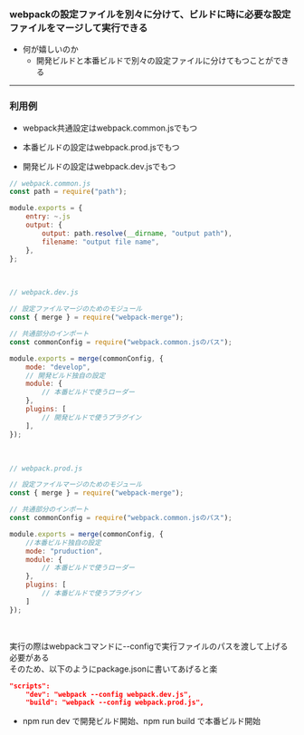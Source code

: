 ### webpackの設定ファイルを別々に分けて、ビルドに時に必要な設定ファイルをマージして実行できる

- 何が嬉しいのか
    - 開発ビルドと本番ビルドで別々の設定ファイルに分けてもつことができる

---

### 利用例

- webpack共通設定はwebpack.common.jsでもつ

- 本番ビルドの設定はwebpack.prod.jsでもつ

- 開発ビルドの設定はwebpack.dev.jsでもつ

```js
// webpack.common.js
const path = require("path");

module.exports = {
    entry: ~.js
    output: {
        output: path.resolve(__dirname, "output path"),
        filename: "output file name",
    },
};
```

<br>

```js
// webpack.dev.js

// 設定ファイルマージのためのモジュール
const { merge } = require("webpack-merge");

// 共通部分のインポート
const commonConfig = require("webpack.common.jsのパス");

module.exports = merge(commonConfig, {
    mode: "develop",
    // 開発ビルド独自の設定
    module: {
        // 本番ビルドで使うローダー
    },
    plugins: [
        // 開発ビルドで使うプラグイン
    ],
});
```

<br>

```js
// webpack.prod.js

// 設定ファイルマージのためのモジュール
const { merge } = require("webpack-merge");

// 共通部分のインポート
const commonConfig = require("webpack.common.jsのパス");

module.exports = merge(commonConfig, {
    //本番ビルド独自の設定
    mode: "pruduction",
    module: {
        // 本番ビルドで使うローダー
    },
    plugins: [
        // 本番ビルドで使うプラグイン
    ]
});
```

<br>

実行の際はwebpackコマンドに--configで実行ファイルのパスを渡して上げる必要がある  
そのため、以下のようにpackage.jsonに書いてあげると楽

```json
"scripts":
    "dev": "webpack --config webpack.dev.js",
    "build": "webpack --config webpack.prod.js",
```
* npm run dev で開発ビルド開始、npm run build で本番ビルド開始